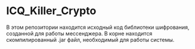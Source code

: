 # ICQ_Killer_Crypto

В этом репозитории находится исходный код библиотеки шифрования, созданной для работы мессенджера.
В корне находится скомпилированный .jar файл, необходимый для работы системы.
